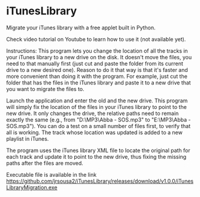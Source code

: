# iTunesLibrary
Migrate your iTunes library with a free applet built in Python.

Check video tutorial on Youtube to learn how to use it (not available yet).

Instructions:
This program lets you change the location of all the tracks in your iTunes library to a new drive on the disk.
It doesn't move the files, you need to that manually first (just cut and paste the folder from its current drive to a new desired one).
Reason to do it that way is that it's faster and more convenient than doing it with the program.
For example, just cut the folder that has the files in the iTunes library and paste it to a new drive that you want to migrate the files to.

Launch the application and enter the old and the new drive.
This program will simply fix the location of the files in your iTunes library to point to the new drive.
It only changes the drive, the relative paths need to remain exactly the same (e.g., from "D:\MP3\Abba - SOS.mp3" to "E:\MP3\Abba - SOS.mp3").
You can do a test on a small number of files first, to verify that all is working. The track whose location was updated is added to a new playlist in iTunes.

The program uses the iTunes library XML file to locate the original path for each track and update it to point to the new drive, thus fixing the missing paths after the files are moved.

Executable file is available in the link https://github.com/jrsousa2/iTunesLibrary/releases/download/v1.0.0/iTunesLibraryMigration.exe
